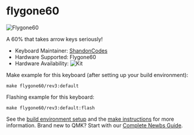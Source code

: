 # flygone60

![Flygone60](https://imgur.com/a/mZV0Dpi)

A 60% that takes arrow keys seriously!

* Keyboard Maintainer: [ShandonCodes](https://github.com/ShandonCodes)
* Hardware Supported: Flygone60
* Hardware Availability: ![Kit](https://www.etsy.com/listing/1025415290/flygone60-keyboard-kit?ga_order=most_relevant&ga_search_type=all&ga_view_type=gallery&ga_search_query=flygone60&ref=sr_gallery-1-13&organic_search_click=1&frs=1)

Make example for this keyboard (after setting up your build environment):

    make flygone60/rev3:default

Flashing example for this keyboard:

    make flygone60/rev3:default:flash

See the [build environment setup](https://docs.qmk.fm/#/getting_started_build_tools) and the [make instructions](https://docs.qmk.fm/#/getting_started_make_guide) for more information. Brand new to QMK? Start with our [Complete Newbs Guide](https://docs.qmk.fm/#/newbs).
